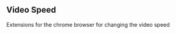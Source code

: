 <a name="Video Speed"></a>
## Video Speed
Extensions for the chrome browser for changing the video speed